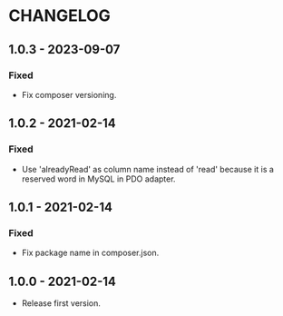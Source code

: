 # CHANGELOG

## 1.0.3 - 2023-09-07

### Fixed

- Fix composer versioning.

## 1.0.2 - 2021-02-14

### Fixed

- Use 'alreadyRead' as column name instead of 'read' because it is a reserved word in MySQL in PDO adapter.

## 1.0.1 - 2021-02-14

### Fixed

- Fix package name in composer.json.

## 1.0.0 - 2021-02-14

- Release first version.